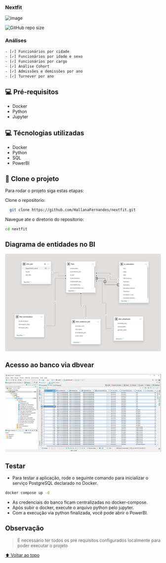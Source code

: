 ### Nextfit

 <img src="https://encrypted-tbn0.gstatic.com/images?q=tbn:ANd9GcSabkMRD0-eaB7UydUo_sgP2sBMyAuTlvhUFA&s" alt="image">


![GitHub repo size](https://img.shields.io/github/repo-size/iuricode/README-template?style=for-the-badge)

> 

### Análises

    - [✓] Funcionários por cidade
    - [✓] Funcionários por idade e sexo
    - [✓] Funcionários por cargo
    - [✓] Análise Cohort
    - [✓] Admissões e demissões por ano
    - [✓] Turnover por ano


## 💻 Pré-requisitos

* Docker
* Python
* Jupyter


## 💻 Técnologias utilizadas
* Docker
* Python
* SQL
* PowerBI



## 🚀 Clone o projeto

Para rodar o projeto siga estas etapas:

Clone o repositorio:
```bash
  git clone https://github.com/HallanaFernandes/nextfit.git
```



Navegue ate o diretorio do repositorio:
```bash
cd nextfit
```


## Diagrama de entidades no BI
<img src="./images/model.png" alt="image">


## Acesso ao banco via dbvear 
<img src="./images/dbvear.png" alt="image">


##  Testar

-   Para testar a aplicação, rode o seguinte comando para inicializar o
    serviço PostgreSQL declarado no Docker.

```sh
docker compose up -d
```

-   As credenciais do banco ficam centralizadas no docker-compose.
-   Após subir o docker, execute o arquivo python pelo jupyter.
-   Com a execução via python finalizada, você pode abrir o PowerBI.







## Observação
> É necessário ter todos os pré requisitos configurados localmente para poder executar o projeto



[⬆ Voltar ao topo](#nextfit)<br>
